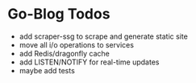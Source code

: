 # Go-Blog Todos

- add scraper-ssg to scrape and generate static site
- move all i/o operations to services
- add Redis/dragonfly cache
- add LISTEN/NOTIFY for real-time updates
- maybe add tests